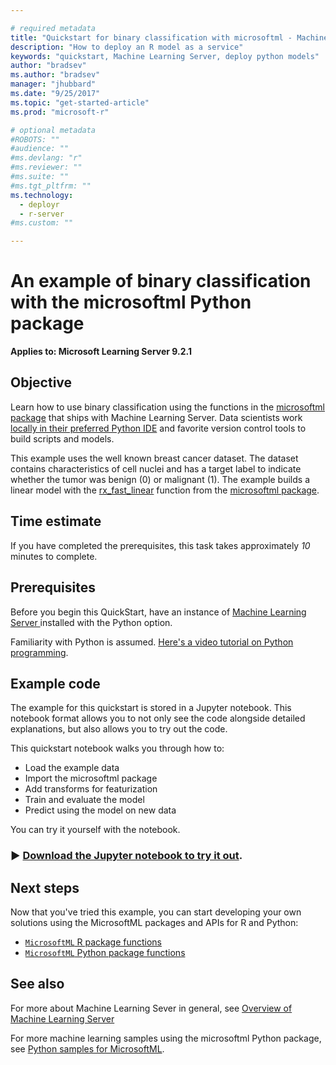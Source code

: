 ```yaml
---

# required metadata
title: "Quickstart for binary classification with microsoftml - Machine Learning Server | Microsoft Docs"
description: "How to deploy an R model as a service"
keywords: "quickstart, Machine Learning Server, deploy python models"
author: "bradsev"
ms.author: "bradsev"
manager: "jhubbard"
ms.date: "9/25/2017"
ms.topic: "get-started-article"
ms.prod: "microsoft-r"

# optional metadata
#ROBOTS: ""
#audience: ""
#ms.devlang: "r"
#ms.reviewer: ""
#ms.suite: ""
#ms.tgt_pltfrm: ""
ms.technology: 
  - deployr
  - r-server
#ms.custom: ""

---
```

# An example of binary classification with the microsoftml Python package

**Applies to: Microsoft Learning Server 9.2.1**

## Objective

Learn how to use binary classification using the functions in the [microsoftml package](../python-reference/microsoftml/microsoftml-package.md) that ships with Machine Learning Server.
 Data scientists work [locally in their preferred Python IDE](../install/python-libraries-interpreter.md) and favorite version control tools to build scripts and models.  

This example uses the well known breast cancer dataset. The dataset contains characteristics of cell nuclei and has a target label to indicate whether the tumor was benign (0) or malignant (1). The example builds a linear model with the [rx_fast_linear](../python-reference/microsoftml/rx-fast-linear.md) function from the [microsoftml package](../python-reference/microsoftml/microsoftml-package.md). 


## Time estimate

If you have completed the prerequisites, this task takes approximately *10* minutes to complete.

## Prerequisites

Before you begin this QuickStart, have an instance of [Machine Learning Server ](../what-is-machine-learning-server.md) installed with the Python option. 

Familiarity with Python is assumed. [Here's a video tutorial on Python programming](https://mva.microsoft.com/en-us/training-courses/introduction-to-programming-with-python-8360?l=lqhuMxFz_8904984382).

## Example code

The example for this quickstart is stored in a Jupyter notebook. This notebook format allows you to not only see the code alongside detailed explanations, but also allows you to try out the code.



This quickstart notebook walks you through how to:
+ Load the example data
+ Import the microsoftml package
+ Add transforms for featurization
+ Train and evaluate the model 
+ Predict using the model on new data

You can try it yourself with the notebook. 

### &#9658; [**Download the Jupyter notebook to try it out**](https://github.com/Microsoft/ML-Server-Python-Samples/blob/master/microsoftml/quickstarts/binary-classification/Binary%2BClassification%2BQuickstart.ipynb).



## Next steps

Now that you've tried this example, you can start developing your own solutions using the MicrosoftML packages and APIs for R and Python:

- [`MicrosoftML` R package functions](../r-reference/microsoftml/microsoftml-package.md)
- [`MicrosoftML` Python package functions](../python-reference/microsoftml/microsoftml-package.md)


## See also

For more about Machine Learning Sever in general, see [Overview of Machine Learning Server](../what-is-machine-learning-server.md) 


For more machine learning samples using the microsoftml Python package, see [Python samples for MicrosoftML](samples-microsoftml-python.md).
